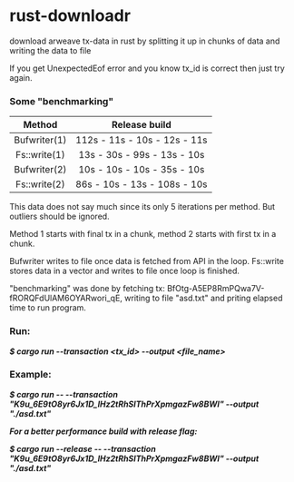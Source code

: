 # rust-downloadr
download arweave tx-data in rust by splitting it up in chunks of data and writing the data to file

If you get UnexpectedEof error and you know tx_id is correct then just try again.

### Some "benchmarking"

| Method        | Release build                |
|:------------: | :---------------------------:|
| Bufwriter(1)  | 112s - 11s - 10s - 12s - 11s |
| Fs::write(1)  | 13s - 30s - 99s - 13s - 10s |
| Bufwriter(2)  | 10s - 10s - 10s - 35s - 10s |
| Fs::write(2)  | 86s - 10s - 13s - 108s - 10s |

This data does not say much since its only 5 iterations per method. But outliers should be ignored. 

Method 1 starts with final tx in a chunk, method 2 starts with first tx in a chunk.

Bufwriter writes to file once data is fetched from API in the loop. 
Fs::write stores data in a vector and writes to file once loop is finished.

"benchmarking" was done by fetching tx: BfOtg-A5EP8RmPQwa7V-fRORQFdUlAM6OYARwori_qE, writing to file "asd.txt" and priting elapsed time to run program.

### Run:

***$ cargo run --transaction <tx_id> --output <file_name>***


### Example:

***$ cargo run -- --transaction "K9u_6E9tO8yr6Jx1D_lHz2tRhSIThPrXpmgazFw8BWI" --output "./asd.txt"***

***For a better performance build with release flag:***

***$ cargo run --release -- --transaction "K9u_6E9tO8yr6Jx1D_lHz2tRhSIThPrXpmgazFw8BWI" --output "./asd.txt"***
